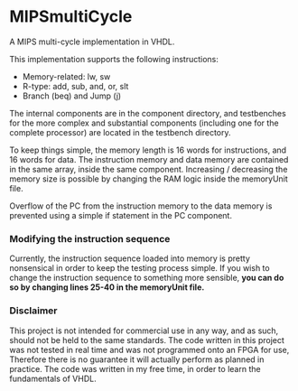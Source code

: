 # MIPSmultiCycle
A MIPS multi-cycle implementation in VHDL.

This implementation supports the following instructions:
  * Memory-related: lw, sw
  * R-type: add, sub, and, or, slt
  * Branch (beq) and Jump (j)

The internal components are in the component directory, and testbenches for the more complex and substantial components (including one for the complete processor) are located in the testbench directory.

To keep things simple, the memory length is 16 words for instructions, and 16 words for data.
The instruction memory and data memory are contained in the same array, inside the same component.
Increasing / decreasing the memory size is possible by changing the RAM logic inside the memoryUnit file.

Overflow of the PC from the instruction memory to the data memory is prevented using a simple if statement in the PC component.

### Modifying the instruction sequence
Currently, the instruction sequence loaded into memory is pretty nonsensical in order to keep the testing process simple. If you wish to change the instruction sequence to something more sensible, **you can do so by changing lines 25-40 in the memoryUnit file.** 

### Disclaimer
This project is not intended for commercial use in any way, and as such, should not be held to the same standards. The code written in this project was not tested in real time and was not programmed onto an FPGA for use, Therefore there is no guarantee it will actually perform as planned in practice. The code was written in my free time, in order to learn the fundamentals of VHDL.
